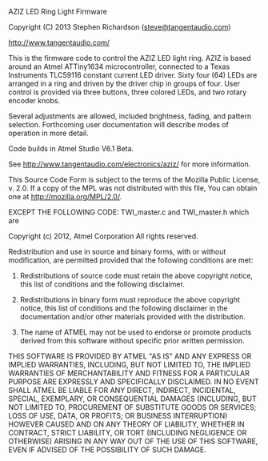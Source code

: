 AZIZ LED Ring Light Firmware

Copyright (C) 2013 Stephen Richardson (steve@tangentaudio.com)

http://www.tangentaudio.com/

This is the firmware code to control the AZIZ LED light ring.  AZIZ is based
around an Atmel ATTiny1634 microcontroller, connected to a Texas Instruments
TLC59116 constant current LED driver.  Sixty four (64) LEDs are arranged in
a ring and driven by the driver chip in groups of four.  User control is
provided via three buttons, three colored LEDs, and two rotary encoder knobs.

Several adjustments are allowed, included brightness, fading, and pattern
selection.  Forthcoming user documentation will describe modes of operation
in more detail. 

Code builds in Atmel Studio V6.1 Beta.

See http://www.tangentaudio.com/electronics/aziz/ for more information.

This Source Code Form is subject to the terms of the Mozilla Public
License, v. 2.0. If a copy of the MPL was not distributed with this
file, You can obtain one at http://mozilla.org/MPL/2.0/.


EXCEPT THE FOLLOWING CODE: TWI_master.c and TWI_master.h which are

Copyright (c) 2012, Atmel Corporation All rights reserved.

Redistribution and use in source and binary forms, with or without
modification, are permitted provided that the following conditions are met:
1. Redistributions of source code must retain the above copyright notice,
this list of conditions and the following disclaimer.

2. Redistributions in binary form must reproduce the above copyright notice,
this list of conditions and the following disclaimer in the documentation
and/or other materials provided with the distribution.

3. The name of ATMEL may not be used to endorse or promote products derived
from this software without specific prior written permission.

THIS SOFTWARE IS PROVIDED BY ATMEL "AS IS" AND ANY EXPRESS OR IMPLIED
WARRANTIES, INCLUDING, BUT NOT LIMITED TO, THE IMPLIED WARRANTIES OF
MERCHANTABILITY AND FITNESS FOR A PARTICULAR PURPOSE ARE EXPRESSLY AND
SPECIFICALLY DISCLAIMED. IN NO EVENT SHALL ATMEL BE LIABLE FOR ANY DIRECT,
INDIRECT, INCIDENTAL, SPECIAL, EXEMPLARY, OR CONSEQUENTIAL DAMAGES
(INCLUDING, BUT NOT LIMITED TO, PROCUREMENT OF SUBSTITUTE GOODS OR SERVICES;
LOSS OF USE, DATA, OR PROFITS; OR BUSINESS INTERRUPTION) HOWEVER CAUSED AND
ON ANY THEORY OF LIABILITY, WHETHER IN CONTRACT, STRICT LIABILITY, OR TORT
(INCLUDING NEGLIGENCE OR OTHERWISE) ARISING IN ANY WAY OUT OF THE USE OF
THIS SOFTWARE, EVEN IF ADVISED OF THE POSSIBILITY OF SUCH DAMAGE.
